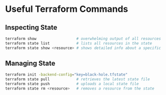 # Useful Terraform Commands

## Inspecting State

```sh
terraform show                  # overwhelming output of all resources
terraform state list            # lists all resources in the state
terraform state show <resource> # shows detailed info about a specific resource
```

## Managing State

```sh
terraform init -backend-config="key=black-hole.tfstate"
terraform state pull            # retrieves the latest state file
terraform state push            # uploads a local state file
terraform state rm <resource>   # removes a resource from the state
```
